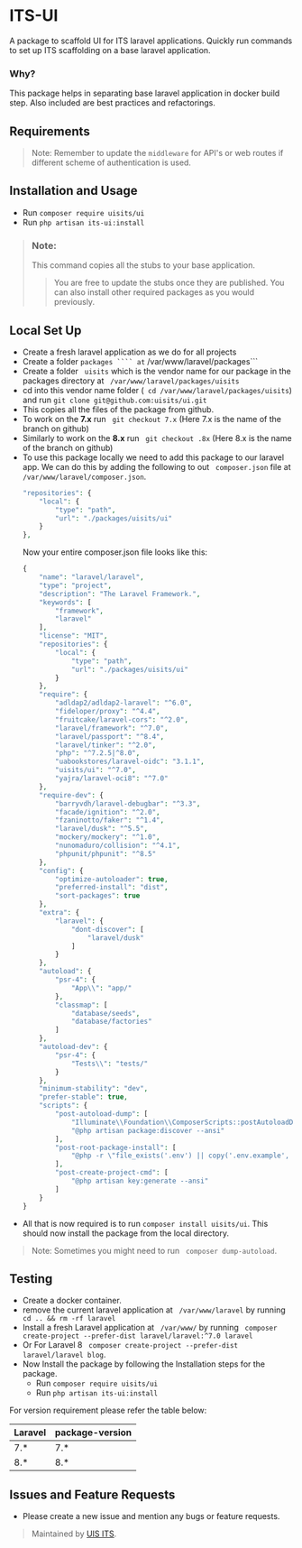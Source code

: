 # ITS-UI

A package to scaffold UI for ITS laravel applications. Quickly run commands to set up ITS scaffolding on a base laravel application.

### Why?
This package helps in separating base laravel application in docker build step. Also included are best practices and refactorings.

## Requirements

> Note: Remember to update the ``` middleware ``` for API's or web routes if different scheme of authentication is used.

## Installation and Usage

- Run ``` composer require uisits/ui ```
- Run ``` php artisan its-ui:install ```

> ### **Note:**
> This command copies all the stubs to your base application.
> > You are free to update the stubs once they are published.
> > You can also install other required packages as you would previously.

## Local Set Up
- Create a fresh laravel application as we do for all projects
- Create a folder ``` packages ```` at ``` /var/www/laravel/packages```
- Create a folder ``` uisits``` which is the vendor name for our package in the packages directory at ``` /var/www/laravel/packages/uisits```
- cd into this vendor name folder (``` cd /var/www/laravel/packages/uisits```) and run ``` git clone git@github.com:uisits/ui.git ```
- This copies all the files of the package from github.
- To work on the **7.x** run ``` git checkout 7.x``` (Here 7.x is the name of the branch on github)
- Similarly to work on the **8.x** run ``` git checkout .8x``` (Here 8.x is the name of the branch on github)
- To use this package locally we need to add this package to our laravel app. We can do this by adding the following to out ``` composer.json``` file at ``` /var/www/laravel/composer.json```.
    ```php
    "repositories": {
        "local": {
            "type": "path",
            "url": "./packages/uisits/ui"
        }
    },
    ```
    Now your entire composer.json file looks like this:
    ```php
    {
        "name": "laravel/laravel",
        "type": "project",
        "description": "The Laravel Framework.",
        "keywords": [
            "framework",
            "laravel"
        ],
        "license": "MIT",
        "repositories": {
            "local": {
                "type": "path",
                "url": "./packages/uisits/ui"
            }
        },
        "require": {
            "adldap2/adldap2-laravel": "^6.0",
            "fideloper/proxy": "^4.4",
            "fruitcake/laravel-cors": "^2.0",
            "laravel/framework": "^7.0",
            "laravel/passport": "^8.4",
            "laravel/tinker": "^2.0",
            "php": "^7.2.5|^8.0",
            "uabookstores/laravel-oidc": "3.1.1",
            "uisits/ui": "^7.0",
            "yajra/laravel-oci8": "^7.0"
        },
        "require-dev": {
            "barryvdh/laravel-debugbar": "^3.3",
            "facade/ignition": "^2.0",
            "fzaninotto/faker": "^1.4",
            "laravel/dusk": "^5.5",
            "mockery/mockery": "^1.0",
            "nunomaduro/collision": "^4.1",
            "phpunit/phpunit": "^8.5"
        },
        "config": {
            "optimize-autoloader": true,
            "preferred-install": "dist",
            "sort-packages": true
        },
        "extra": {
            "laravel": {
                "dont-discover": [
                    "laravel/dusk"
                ]
            }
        },
        "autoload": {
            "psr-4": {
                "App\\": "app/"
            },
            "classmap": [
                "database/seeds",
                "database/factories"
            ]
        },
        "autoload-dev": {
            "psr-4": {
                "Tests\\": "tests/"
            }
        },
        "minimum-stability": "dev",
        "prefer-stable": true,
        "scripts": {
            "post-autoload-dump": [
                "Illuminate\\Foundation\\ComposerScripts::postAutoloadDump",
                "@php artisan package:discover --ansi"
            ],
            "post-root-package-install": [
                "@php -r \"file_exists('.env') || copy('.env.example', '.env');\""
            ],
            "post-create-project-cmd": [
                "@php artisan key:generate --ansi"
            ]
        }
    }
    ```
- All that is now required is to run ``` composer install uisits/ui ```. This should now install the package from the local directory.

> Note:
> Sometimes you might need to run ``` composer dump-autoload```.

## Testing
- Create a docker container.
- remove the current laravel application at ``` /var/www/laravel```
  by running ``` cd .. && rm -rf laravel```
- Install a fresh Laravel application at ``` /var/www/``` by running 
  ``` composer create-project --prefer-dist laravel/laravel:^7.0 laravel```
- Or For Laravel 8 ``` composer create-project --prefer-dist laravel/laravel blog```.
- Now Install the package by following the Installation steps for the package.
  - Run ```composer require uisits/ui ```
  - Run ``` php artisan its-ui:install ```

For version requirement please refer the table below:

|    Laravel     |     package-version   |
|----------------|-----------------------|
|       7.*      |          7.*          |
|       8.*      |          8.*          |

## Issues and Feature Requests
- Please create a new issue and mention any bugs or feature requests.

> Maintained by [UIS ITS](https://github.com/uisits).
